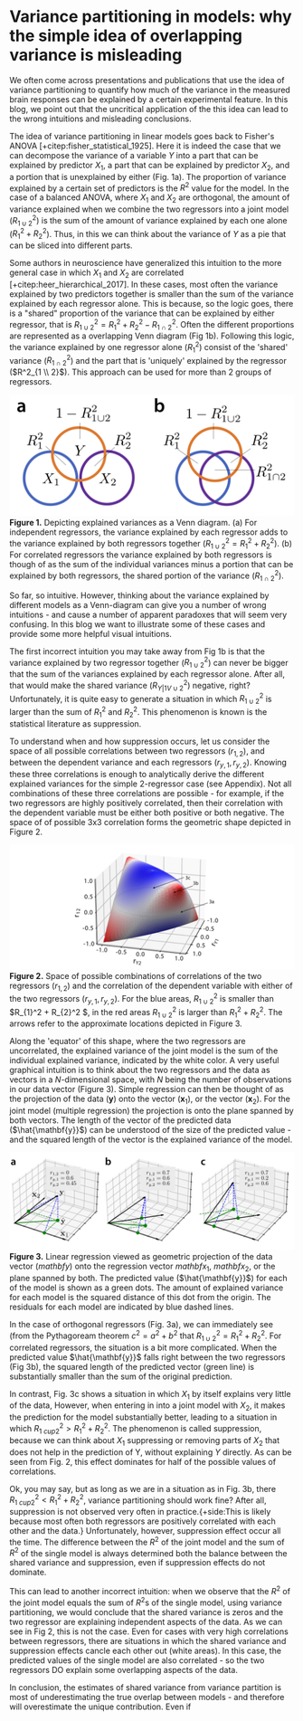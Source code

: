# Variance partitioning in models: why the simple idea of overlapping variance is misleading

<section markdown="1">
We often come across presentations and publications that use the idea of variance partitioning to quantify how much of the variance in the measured brain responses can be explained by a certain experimental feature. In this blog, we point out that the uncritical application of the this idea can lead to the wrong intuitions and misleading conclusions.

The idea of variance partitioning in linear models goes back to Fisher's ANOVA [+citep:fisher_statistical_1925]. Here it is indeed the case that we can decompose the variance of a variable $Y$ into a part that can be explained by predictor $X_1$, a part that can be explained by predictor $X_2$, and a portion that is unexplained by either (Fig. 1a). The proportion of variance explained by a certain set of predictors is the $R^2$ value for the model. In the case of a balanced ANOVA, where $X_1$ and $X_2$ are orthogonal, the amount of variance explained when we combine the two regressors into a joint model ($R_{1 \cup 2}^2$) is the sum of the amount of variance explained by each one alone ($R^2_1 + R^2_2$). Thus, in this we can think about the variance of $Y$ as a pie that can be sliced into different parts.

Some authors in neuroscience have generalized this intuition to the more general case in which $X_1$ and $X_2$ are correlated [+citep:heer_hierarchical_2017]. In these cases, most often the variance explained by two predictors together is smaller than the sum of the variance explained by each regressor alone. This is because, so the logic goes, there is a "shared" proportion of the variance that can be explained by either regressor, that is $R_{1 \cup 2}^2 = R_{1}^2  + R_{2}^2 - R^2_{1 \cap 2}$. Often the different proportions are represented as a overlapping Venn diagram (Fig 1b). Following this logic, the variance explained by one regressor alone ($R^2_1$) consist of the 'shared' variance ($R^2_{1 \cap 2}$) and the part that is 'uniquely' explained by the regressor ($R^2_{1 \\ 2}$). This approach can be used for more than 2 groups of regressors.

![Figure 1](venn_diagram.jpg)**Figure 1.** Depicting explained variances as a Venn diagram. (a) For independent regressors, the variance explained by each regressor adds to the variance explained by both regressors together ($R_{1 \cup 2}^2 = R^2_{1}  + R^2_{2}$). (b) For correlated regressors the variance explained by both regressors is though of as the sum of the individual variances minus a portion that can be explained by both regressors, the shared portion of the variance ($R^2_{1 \cap 2}$).

So far, so intuitive. However, thinking about the variance explained by different models as a Venn-diagram can give you a number of wrong intuitions - and cause a number of apparent paradoxes that will seem very confusing. In this blog we want to illustrate some of these cases and provide some more helpful visual intuitions.

The first incorrect intuition you may take away from Fig 1b is that the variance explained by two regressor together ($R^2_{1 \cup 2}$) can never be bigger that the sum of the variances explained by each regressor alone. After all, that would make the shared variance ($R^2_{Y|1V \cup 2}$) negative, right? Unfortunately, it is quite easy to generate a situation in which $R_{1 \cup 2}^2$ is larger than the sum of $R_{1}^2$ and $R_{2}^2$. This phenomenon is known is the statistical literature as suppression.

To understand when and how suppression occurs, let us consider the space of all possible correlations between two regressors ($r_{1,2}$), and between the dependent variance and each regressors  ($r_{y,1}, r_{y,2}$). Knowing these three correlations is enough to analytically derive the different explained variances for the simple 2-regressor case (see Appendix). Not all combinations of these three correlations are possible - for example, if the two regressors are highly positively correlated, then their correlation with the dependent variable must be either both positive or both negative. The space of of possible 3x3 correlation forms the geometric shape depicted in Figure 2.

![Figure 2](surface_plot.jpg)**Figure 2.** Space of possible combinations of correlations of the two regressors ($r_{1,2}$) and the correlation of the dependent variable with either of the two regressors ($r_{y,1}, r_{y,2}$). For the blue areas, $R_{1 \cup 2}^2$ is smaller than $R_{1}^2 + R_{2}^2 $, in the red areas $R_{1 \cup 2}^2$ is larger than $R_{1}^2 + R_{2}^2$. The arrows refer to the approximate locations depicted in Figure 3.

Along the 'equator' of this shape, where the two regressors are uncorrelated, the explained variance of the joint model is the sum of the individual explained variance, indicated by the white color.  A very useful graphical intuition is to think about the two regressors and the data as vectors in a $N$-dimensional space, with $N$ being the number of observations in our data vector (Figure 3). Simple regression can then be thought of as the projection of the data ($\mathbf{y}$) onto the vector ($\mathbf{x}_1$), or the vector ($\mathbf{x}_2$). For the joint model (multiple regression) the projection is onto the plane spanned by both vectors. The length of the vector of the predicted data ($\hat{\mathbf{y}}$) can be understood of the size of the predicted value - and the squared length of the vector is the explained variance of the model.

![Figure 3](projections.jpg)**Figure 3.** Linear regression viewed as geometric projection of the data vector ($mathbf{y}$) onto the regression vector $mathbf{x}_1$, $mathbf{x}_2$, or the plane spanned by both. The predicted value ($\hat{\mathbf{y}}$) for each of the model is shown as a green dots. The amount of explained variance for each model is the squared distance of this dot from the origin. The residuals for each model are indicated by blue dashed lines.

In the case of orthogonal regressors (Fig. 3a), we can immediately see (from the Pythagoream theorem $c^2 = a^2 + b^2$ that $R^2_{1 \cup 2} = R_{1}^2 + R_{2}^2$. For correlated regressors, the situation is a bit more complicated. When the predicted value $\hat{\mathbf{y}}$ falls right between the two regressors (Fig 3b), the squared length of the predicted vector (green line) is substantially smaller than the sum of the original prediction.

In contrast, Fig. 3c shows a situation in which $X_1$ by itself explains very little of the data, However, when entering in into a joint model with $X_2$, it makes the prediction for the model substantially better, leading to a situation in which $R^2_{1 \ cup 2} > R^2_1 + R^2_2$. The phenomenon is called suppression, because we can think about $X_1$ suppressing or removing parts of $X_2$ that does not help in the prediction of Y, without explaining $Y$ directly. As can be seen from Fig. 2, this effect dominates for half of the possible values of correlations.

Ok, you may say, but as long as we are in a situation as in Fig. 3b, there $R_{1 \ cup 2}^2 < R^2_1 + R^2_2$, variance partitioning should work fine? After all, suppression is not observed very often in practice.{+side:This is likely because most often both regressors are positively correlated with each other and the data.} Unfortunately, however, suppression effect occur all the time. The difference between the $R^2$ of the joint model and the sum of $R^2$ of the single model is always determined both the balance between the shared variance and suppression, even if suppression effects do not dominate.

This can lead to another incorrect intuition: when we observe that the $R^2$ of the joint model equals the sum of $R^2$s of the single model, using variance partitioning, we would conclude that the shared variance is zeros and the two regressor are explaining independent aspects of the data. As we can see in Fig 2, this is not the case. Even for cases with very high correlations between regressors, there are situations in which the shared variance and suppression effects cancle each other out (white areas). In this case, the predicted values of the single model are also correlated - so the two regressors DO explain some overlapping aspects of the data.

In conclusion, the estimates of shared variance from variance partition is most of underestimating the true overlap between models - and therefore will overestimate the unique contribution. Even if

</section>
